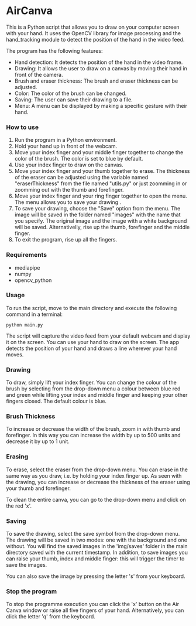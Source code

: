 # AirCanva
This is a Python script that allows you to draw on your computer screen with your hand. It uses the OpenCV library for image processing and the hand_tracking module to detect the position of the hand in the video feed.

The program has the following features:

* Hand detection: It detects the position of the hand in the video frame.
* Drawing: It allows the user to draw on a canvas by moving their hand in front of the camera.
* Brush and eraser thickness: The brush and eraser thickness can be adjusted.
* Color: The color of the brush can be changed.
* Saving: The user can save their drawing to a file.
* Menu: A menu can be displayed by making a specific gesture with their hand.

### How to use
1. Run the program in a Python environment.
2. Hold your hand up in front of the webcam.
3. Move your index finger and your middle finger together to change the color of the brush. The color is set to blue by default.
4. Use your index finger to draw on the canvas.
5. Move your index finger and your thumb together to erase. The thickness of the eraser can be adjusted using the variable named "eraserThickness" from the file named "utils.py" or just zoomming in or zoomming out with the thumb and forefinger.
6. Move your index finger and your ring finger together to open the menu. The menu allows you to save your drawing .
7. To save your drawing, choose the "Save" option from the menu. The image will be saved in the folder named "images" with the name that you specify. The original image and the image with a white background will be saved. Alternativelly, rise up the thumb, forefinger and the middle finger.
8. To exit the program, rise up all the fingers.

### Requirements

* mediapipe
* numpy
* opencv_python

### Usage
To run the script, move to the main directory and execute the following command in a terminal:

```
python main.py
```

The script will capture the video feed from your default webcam and display it on the screen. You can use your hand to draw on the screen. The app detects the position of your hand and draws a line wherever your hand moves.

### Drawing
To draw, simply lift your index finger. You can change the colour of the brush by selecting from the drop-down menu a colour between blue red and green while lifting your index and middle finger and keeping your other fingers closed. The default colour is blue.

### Brush Thickness
To increase or decrease the width of the brush, zoom in with thumb and forefinger. In this way you can increase the width by up to 500 units and decrease it by up to 1 unit.

### Erasing
To erase, select the eraser from the drop-down menu. You can erase in the same way as you draw, i.e. by holding your index finger up. As seen with the drawing, you can increase or decrease the thickness of the eraser using your thumb and forefinger. 

To clean the entire canva, you can go to the drop-down menu and click on the red 'x'. 

### Saving
To save the drawing, select the save symbol from the drop-down menu. The drawing will be saved in two modes: one with the background and one without. You will find the saved images in the 'img/saves' folder in the main directory saved with the current timestamp. In addition, to save images you can raise your thumb, index and middle finger: this will trigger the timer to save the images.

You can also save the image by pressing the letter 's' from your keyboard.

### Stop the program
To stop the programme execution you can click the 'x' button on the Air Canva window or raise all five fingers of your hand. Alternatively, you can click the letter 'q' from the keyboard.